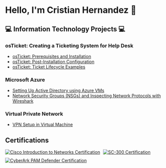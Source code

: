 # Hello, I'm Cristian Hernandez 👋  

## 💻 Information Technology Projects 💻

### osTicket: Creating a Ticketing System for Help Desk
- [osTicket: Prerequisites and Installation](https://github.com/cristian119/osticket-prerequisite)
- [osTicket: Post-Installation Configuration](https://github.com/cristian119/post-installation)
- [osTicket: Ticket Lifecycle Examples](https://github.com/cristian119/ticket-lifecycle)

### Microsoft Azure
- [Setting Up Active Directory using Azure VMs](https://github.com/cristian119/configure-ad)
- [Network Security Groups (NSGs) and Inspecting Network Protocols with Wireshark](https://github.com/cristian119/azure-network-protocols)

### Virtual Private Network
- [VPN Setup in Virtual Machine](https://github.com/cristian119/Setting-a-VPN)

## Certifications
<div style="display: flex; gap: 10px; flex-wrap: wrap;">

  <!-- Cisco Introduction to Networks Certification -->
  <a href="https://github.com/cristian119/cristian119/blob/main/introductiontonetworks.pdf" target="_blank">
    <img src="https://img.shields.io/badge/-Cisco_Introduction_to_Networks-007ACC?style=for-the-badge" alt="Cisco Introduction to Networks Certification">
  </a>

  <!-- SC-300 Certification -->
  <a href="https://github.com/cristian119/cristian119/blob/main/Sc-300.pdf" target="_blank">
    <img src="https://img.shields.io/badge/-SC--300_Azure_Identity_and_Access_Administrator-7FBA00?style=for-the-badge" alt="SC-300 Certification">
  </a>

  <!-- CyberArk PAM Defender Certification -->
  <a href="https://github.com/cristian119/cristian119/blob/main/CyberArk PAM Defender.pdf" target="_blank">
    <img src="https://img.shields.io/badge/-CyberArk_PAM_Defender-4AC7F4?style=for-the-badge" alt="CyberArk PAM Defender Certification">
  </a>
</div>


